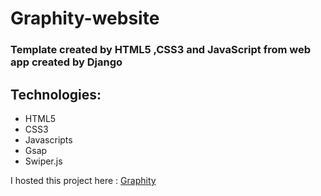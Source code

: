 # Graphity-website
### Template created by HTML5 ,CSS3 and JavaScript from web app created by Django

## Technologies:
- HTML5
- CSS3
- Javascripts
- Gsap
- Swiper.js

I hosted this project here : [Graphity](https://blissful-davinci-246a24.netlify.app/)


